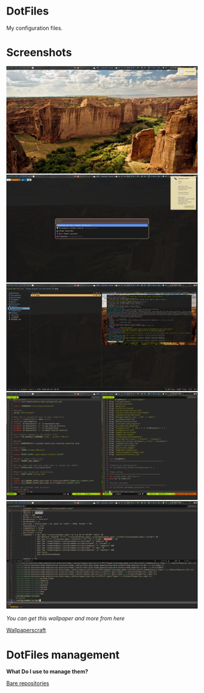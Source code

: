 # DotFiles

My configuration files. 

# Screenshots

![](.Screenshots/1.png)  ![](.Screenshots/2.png) ![](.Screenshots/3.png) ![](.Screenshots/4.png) ![](.Screenshots/5.png) 

_You can get this wallpaper and more from here_

[Wallpaperscraft](https://wallpaperscraft.com)

# DotFiles management

**What Do I use to manage them?**

[Bare repositories](https://developer.atlassian.com/blog/2016/02/best-way-to-store-dotfiles-git-bare-repo/)
